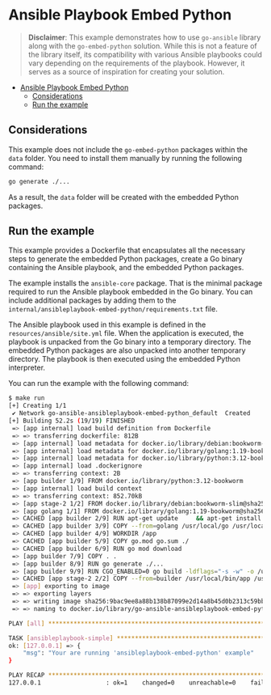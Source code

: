 # Ansible Playbook Embed Python

> **Disclaimer**: This example demonstrates how to use `go-ansible` library along with the `go-embed-python` solution. While this is not a feature of the library itself, its compatibility with various Ansible playbooks could vary depending on the requirements of the playbook. However, it serves as a source of inspiration for creating your solution.

- [Ansible Playbook Embed Python](#ansible-playbook-embed-python)
  - [Considerations](#considerations)
  - [Run the example](#run-the-example)

## Considerations

This example does not include the `go-embed-python` packages within the `data` folder. You need to install them manually by running the following command:

```sh
go generate ./...
```

As a result, the `data` folder will be created with the embedded Python packages.

## Run the example

This example provides a Dockerfile that encapsulates all the necessary steps to generate the embedded Python packages, create a Go binary containing the Ansible playbook, and the embedded Python packages.

The example installs the `ansible-core` package. That is the minimal package required to run the Ansible playbook embedded in the Go binary. You can include additional packages by adding them to the `internal/ansibleplaybook-embed-python/requirements.txt` file.

The Ansible playbook used in this example is defined in the `resources/ansible/site.yml` file. When the application is executed, the playbook is unpacked from the Go binary into a temporary directory. The embedded Python packages are also unpacked into another temporary directory. The playbook is then executed using the embedded Python interpreter.

You can run the example with the following command:

```sh
$ make run
[+] Creating 1/1
 ✔ Network go-ansible-ansibleplaybook-embed-python_default  Created                                                                                                  0.1s
[+] Building 52.2s (19/19) FINISHED                                                                                                                        docker:default
 => [app internal] load build definition from Dockerfile                                                                                                             0.0s
 => => transferring dockerfile: 812B                                                                                                                                 0.0s
 => [app internal] load metadata for docker.io/library/debian:bookworm-slim                                                                                          0.5s
 => [app internal] load metadata for docker.io/library/golang:1.19-bookworm                                                                                          0.5s
 => [app internal] load metadata for docker.io/library/python:3.12-bookworm                                                                                          0.0s
 => [app internal] load .dockerignore                                                                                                                                0.0s
 => => transferring context: 2B                                                                                                                                      0.0s
 => [app builder 1/9] FROM docker.io/library/python:3.12-bookworm                                                                                                    0.0s
 => [app internal] load build context                                                                                                                                0.2s
 => => transferring context: 852.70kB                                                                                                                                0.1s
 => [app stage-2 1/2] FROM docker.io/library/debian:bookworm-slim@sha256:3d5df92588469a4c503adbead0e4129ef3f88e223954011c2169073897547cac                            0.0s
 => [app golang 1/1] FROM docker.io/library/golang:1.19-bookworm@sha256:da9da58d86d106a5dda2ce249b00cf3b31cdd626ea41597e476de7b4eebad8c4                             0.0s
 => CACHED [app builder 2/9] RUN apt-get update     && apt-get install -y         openssh-client         git     && rm -rf /var/lib/apt/lists/*                      0.0s
 => CACHED [app builder 3/9] COPY --from=golang /usr/local/go /usr/local/go                                                                                          0.0s
 => CACHED [app builder 4/9] WORKDIR /app                                                                                                                            0.0s
 => CACHED [app builder 5/9] COPY go.mod go.sum ./                                                                                                                   0.0s
 => CACHED [app builder 6/9] RUN go mod download                                                                                                                     0.0s
 => [app builder 7/9] COPY . .                                                                                                                                       0.7s
 => [app builder 8/9] RUN go generate ./...                                                                                                                         47.0s
 => [app builder 9/9] RUN CGO_ENABLED=0 go build -ldflags="-s -w" -o /usr/local/bin/app ansibleplaybook-embed-python.go                                              3.8s
 => CACHED [app stage-2 2/2] COPY --from=builder /usr/local/bin/app /usr/local/bin/app                                                                               0.0s
 => [app] exporting to image                                                                                                                                         0.0s
 => => exporting layers                                                                                                                                              0.0s
 => => writing image sha256:9bac9ee8a88b138b87099e2d14a8b45d0b2313c59bb7f809ec27b529922235dc                                                                         0.0s
 => => naming to docker.io/library/go-ansible-ansibleplaybook-embed-python-app                                                                                       0.0s

PLAY [all] *********************************************************************

TASK [ansibleplaybook-simple] **************************************************
ok: [127.0.0.1] => {
    "msg": "Your are running 'ansibleplaybook-embed-python' example"
}

PLAY RECAP *********************************************************************
127.0.0.1                  : ok=1    changed=0    unreachable=0    failed=0    skipped=0    rescued=0    ignored=0
```
